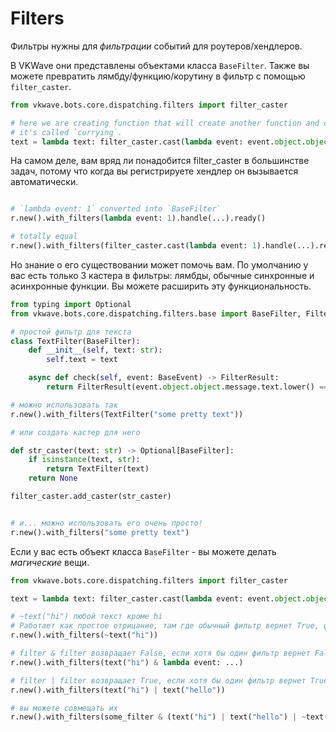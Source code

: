 # Filters

Фильтры нужны для _фильтрации_ событий для роутеров/хендлеров.

В VKWave они представлены объектами класса `BaseFilter`. Также вы можете превратить лямбду/функцию/корутину в фильтр с помощью `filter_caster`.

```python
from vkwave.bots.core.dispatching.filters import filter_caster

# here we are creating function that will create another function and cast it to filter
# it's called `currying`.
text = lambda text: filter_caster.cast(lambda event: event.object.object.message.text.lower() == text)
```

На самом деле, вам вряд ли понадобится filter_caster в большинстве задач, потому что когда вы регистрируете хендлер он вызывается автоматически.

```python

# `lambda event: 1` converted into `BaseFilter`
r.new().with_filters(lambda event: 1).handle(...).ready()

# totally equal
r.new().with_filters(filter_caster.cast(lambda event: 1).handle(...).ready())
```

Но знание о его существовании может помочь вам. По умолчанию у вас есть только 3 кастера в фильтры: лямбды, обычные синхронные и асинхронные функции. Вы можете расширить эту функциональность.

```python
from typing import Optional
from vkwave.bots.core.dispatching.filters.base import BaseFilter, FilterResult

# простой фильтр для текста
class TextFilter(BaseFilter):
    def __init__(self, text: str):
        self.text = text

    async def check(self, event: BaseEvent) -> FilterResult:
        return FilterResult(event.object.object.message.text.lower() == self.text)

# можно использовать так
r.new().with_filters(TextFilter("some pretty text"))

# или создать кастер для него

def str_caster(text: str) -> Optional[BaseFilter]:
    if isinstance(text, str):
        return TextFilter(text)
    return None

filter_caster.add_caster(str_caster)


# и... можно использовать его очень просто!
r.new().with_filters("some pretty text")

```

Если у вас есть объект класса `BaseFilter` - вы можете делать _магические_ вещи. 

```python
from vkwave.bots.core.dispatching.filters import filter_caster

text = lambda text: filter_caster.cast(lambda event: event.object.object.message.text.lower() == text)

# ~text("hi") любой текст кроме hi
# Работает как простое отрицание, там где обычный фильтр вернет True, фильтр с ~ вернет False
r.new().with_filters(~text("hi"))

# filter & filter возвращает False, если хотя бы один фильтр вернет False
r.new().with_filters(text("hi") & lambda event: ...)

# filter | filter возвращает True, если хотя бы один фильтр вернет True
r.new().with_filters(text("hi") | text("hello"))

# вы можете совмещать их
r.new().with_filters(some_filter & (text("hi") | text("hello") | ~text("bye")))

```
